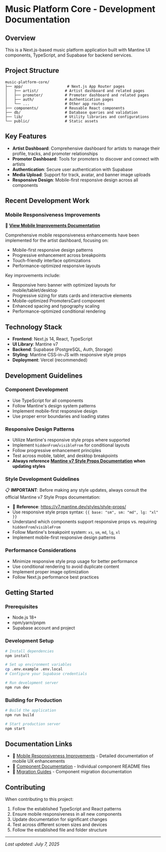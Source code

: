 # Music Platform Core - Development Documentation

## Overview
This is a Next.js-based music platform application built with Mantine UI components, TypeScript, and Supabase for backend services.

## Project Structure
```
music-platform-core/
├── app/                    # Next.js App Router pages
│   ├── artist/            # Artist dashboard and related pages
│   ├── promoter/          # Promoter dashboard and related pages
│   ├── auth/              # Authentication pages
│   └── ...                # Other app routes
├── components/            # Reusable React components
├── db/                    # Database queries and validation
├── lib/                   # Utility libraries and configurations
└── public/                # Static assets
```

## Key Features
- **Artist Dashboard**: Comprehensive dashboard for artists to manage their profile, tracks, and promoter relationships
- **Promoter Dashboard**: Tools for promoters to discover and connect with artists
- **Authentication**: Secure user authentication with Supabase
- **Media Upload**: Support for track, avatar, and banner image uploads
- **Responsive Design**: Mobile-first responsive design across all components

## Recent Development Work

### Mobile Responsiveness Improvements
📱 **[View Mobile Improvements Documentation](./MOBILE_IMPROVEMENTS.md)**

Comprehensive mobile responsiveness enhancements have been implemented for the artist dashboard, focusing on:
- Mobile-first responsive design patterns
- Progressive enhancement across breakpoints
- Touch-friendly interface optimizations
- Performance-optimized responsive layouts

Key improvements include:
- Responsive hero banner with optimized layouts for mobile/tablet/desktop
- Progressive sizing for stats cards and interactive elements
- Mobile-optimized PromotersCard component
- Enhanced spacing and typography scaling
- Performance-optimized conditional rendering

## Technology Stack
- **Frontend**: Next.js 14, React, TypeScript
- **UI Library**: Mantine v7
- **Backend**: Supabase (PostgreSQL, Auth, Storage)
- **Styling**: Mantine CSS-in-JS with responsive style props
- **Deployment**: Vercel (recommended)

## Development Guidelines

### Component Development
- Use TypeScript for all components
- Follow Mantine's design system patterns
- Implement mobile-first responsive design
- Use proper error boundaries and loading states

### Responsive Design Patterns
- Utilize Mantine's responsive style props where supported
- Implement `hiddenFrom`/`visibleFrom` for conditional layouts
- Follow progressive enhancement principles
- Test across mobile, tablet, and desktop breakpoints
- **Always reference [Mantine v7 Style Props Documentation](https://v7.mantine.dev/styles/style-props/) when updating styles**

### Style Development Guidelines
📋 **IMPORTANT**: Before making any style updates, always consult the official Mantine v7 Style Props documentation:
- 🔗 **Reference**: https://v7.mantine.dev/styles/style-props/
- Use responsive style props syntax: `{{ base: "sm", sm: "md", lg: "xl" }}`
- Understand which components support responsive props vs. requiring `hiddenFrom`/`visibleFrom`
- Follow Mantine's breakpoint system: `xs`, `sm`, `md`, `lg`, `xl`
- Implement mobile-first responsive design patterns

### Performance Considerations
- Minimize responsive style prop usage for better performance
- Use conditional rendering to avoid duplicate content
- Implement proper image optimization
- Follow Next.js performance best practices

## Getting Started

### Prerequisites
- Node.js 18+
- npm/yarn/pnpm
- Supabase account and project

### Development Setup
```bash
# Install dependencies
npm install

# Set up environment variables
cp .env.example .env.local
# Configure your Supabase credentials

# Run development server
npm run dev
```

### Building for Production
```bash
# Build the application
npm run build

# Start production server
npm start
```

## Documentation Links
- 📱 [Mobile Responsiveness Improvements](./MOBILE_IMPROVEMENTS.md) - Detailed documentation of mobile UX enhancements
- 🎨 [Component Documentation](./components/) - Individual component README files
- 🔧 [Migration Guides](./components/StyledTitle/MIGRATION.md) - Component migration documentation

## Contributing
When contributing to this project:
1. Follow the established TypeScript and React patterns
2. Ensure mobile responsiveness in all new components
3. Update documentation for significant changes
4. Test across different screen sizes and devices
5. Follow the established file and folder structure

---

*Last updated: July 7, 2025*